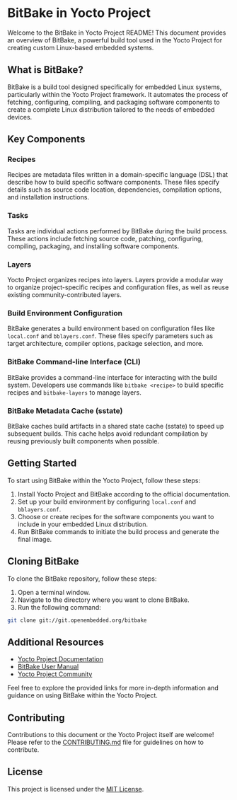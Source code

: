 # BitBake in Yocto Project

Welcome to the BitBake in Yocto Project README! This document provides an overview of BitBake, a powerful build tool used in the Yocto Project for creating custom Linux-based embedded systems.

## What is BitBake?

BitBake is a build tool designed specifically for embedded Linux systems, particularly within the Yocto Project framework. It automates the process of fetching, configuring, compiling, and packaging software components to create a complete Linux distribution tailored to the needs of embedded devices.

## Key Components

### Recipes

Recipes are metadata files written in a domain-specific language (DSL) that describe how to build specific software components. These files specify details such as source code location, dependencies, compilation options, and installation instructions.

### Tasks

Tasks are individual actions performed by BitBake during the build process. These actions include fetching source code, patching, configuring, compiling, packaging, and installing software components.

### Layers

Yocto Project organizes recipes into layers. Layers provide a modular way to organize project-specific recipes and configuration files, as well as reuse existing community-contributed layers.

### Build Environment Configuration

BitBake generates a build environment based on configuration files like `local.conf` and `bblayers.conf`. These files specify parameters such as target architecture, compiler options, package selection, and more.

### BitBake Command-line Interface (CLI)

BitBake provides a command-line interface for interacting with the build system. Developers use commands like `bitbake <recipe>` to build specific recipes and `bitbake-layers` to manage layers.

### BitBake Metadata Cache (sstate)

BitBake caches build artifacts in a shared state cache (sstate) to speed up subsequent builds. This cache helps avoid redundant compilation by reusing previously built components when possible.

## Getting Started

To start using BitBake within the Yocto Project, follow these steps:

1. Install Yocto Project and BitBake according to the official documentation.
2. Set up your build environment by configuring `local.conf` and `bblayers.conf`.
3. Choose or create recipes for the software components you want to include in your embedded Linux distribution.
4. Run BitBake commands to initiate the build process and generate the final image.


## Cloning BitBake

To clone the BitBake repository, follow these steps:

1. Open a terminal window.
2. Navigate to the directory where you want to clone BitBake.
3. Run the following command:

```bash
git clone git://git.openembedded.org/bitbake
```

## Additional Resources

- [Yocto Project Documentation](https://www.yoctoproject.org/documentation/)
- [BitBake User Manual](https://www.yoctoproject.org/docs/current/bitbake-user-manual/bitbake-user-manual.html)
- [Yocto Project Community](https://www.yoctoproject.org/community/)

Feel free to explore the provided links for more in-depth information and guidance on using BitBake within the Yocto Project.

## Contributing

Contributions to this document or the Yocto Project itself are welcome! Please refer to the [CONTRIBUTING.md](CONTRIBUTING.md) file for guidelines on how to contribute.

## License

This project is licensed under the [MIT License](LICENSE).
